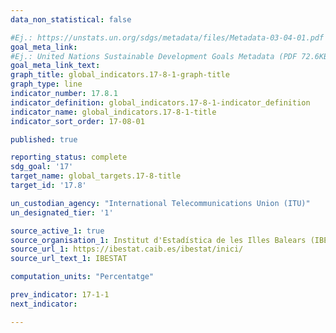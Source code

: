 ```yaml
---
data_non_statistical: false

#Ej.: https://unstats.un.org/sdgs/metadata/files/Metadata-03-04-01.pdf
goal_meta_link: 
#Ej.: United Nations Sustainable Development Goals Metadata (PDF 72.6KB)
goal_meta_link_text:
graph_title: global_indicators.17-8-1-graph-title
graph_type: line
indicator_number: 17.8.1
indicator_definition: global_indicators.17-8-1-indicator_definition
indicator_name: global_indicators.17-8-1-title
indicator_sort_order: 17-08-01

published: true

reporting_status: complete
sdg_goal: '17'
target_name: global_targets.17-8-title
target_id: '17.8'

un_custodian_agency: "International Telecommunications Union (ITU)"
un_designated_tier: '1'

source_active_1: true
source_organisation_1: Institut d'Estadística de les Illes Balears (IBESTAT)
source_url_1: https://ibestat.caib.es/ibestat/inici/
source_url_text_1: IBESTAT

computation_units: "Percentatge"

prev_indicator: 17-1-1
next_indicator: 

---
```

